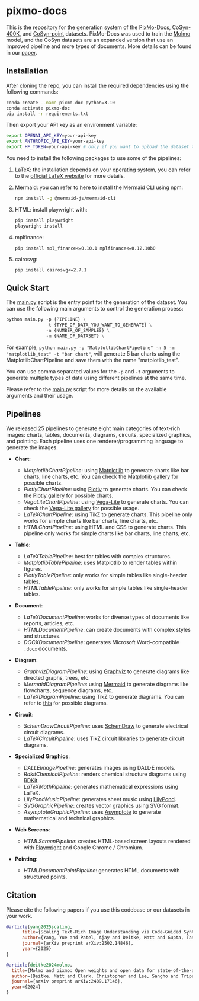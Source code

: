 # pixmo-docs

This is the repository for the generation system of the [PixMo-Docs](https://huggingface.co/datasets/allenai/pixmo-docs), [CoSyn-400K](https://huggingface.co/datasets/allenai/CoSyn-400K), and [CoSyn-point](https://huggingface.co/datasets/allenai/CoSyn-point) datasets. PixMo-Docs was used to train the [Molmo](https://arxiv.org/abs/2409.17146) model, and the CoSyn datasets are an expanded version that use an improved pipeline and more types of documents. More details can be found in our [paper](https://arxiv.org/pdf/2502.14846).

## Installation
After cloning the repo, you can install the required dependencies using the following commands:

```bash
conda create --name pixmo-doc python=3.10
conda activate pixmo-doc
pip install -r requirements.txt
```

Then export your API key as an environment variable:

```bash
export OPENAI_API_KEY=your-api-key
export ANTHROPIC_API_KEY=your-api-key
export HF_TOKEN=your-api-key # only if you want to upload the dataset to the Hugging Face Hub
```

You need to install the following packages to use some of the pipelines:
1. LaTeX: the installation depends on your operating system, you can refer to the [official LaTeX website](https://www.latex-project.org/get/) for more details.

2. Mermaid: you can refer to [here](https://github.com/mermaid-js/mermaid-cli) to install the Mermaid CLI using npm:
    ```bash
    npm install -g @mermaid-js/mermaid-cli
    ```

3. HTML: install playwright with:

    ```bash
    pip install playwright
    playwright install
    ```

4. mplfinance:

   ```
   pip install mpl_finance<=0.10.1 mplfinance<=0.12.10b0
   ```

5. cairosvg:

   ```
   pip install cairosvg<=2.7.1
   ```

## Quick Start
The [main.py](main.py) script is the entry point for the generation of the dataset. You can use the following main arguments to control the generation process:

```python
python main.py -p {PIPELINE} \
               -t {TYPE_OF_DATA_YOU_WANT_TO_GENERATE} \
               -n {NUMBER_OF_SAMPLES} \
               -m {NAME_OF_DATASET} \
```

For example, `python main.py -p "MatplotlibChartPipeline" -n 5 -m "matplotlib_test" -t "bar chart"`, will generate 5 bar charts using the MatplotlibChartPipeline and save them with the name "matplotlib_test".

You can use comma separated values for the `-p` and `-t` arguments to generate multiple types of data using different pipelines at the same time.

Please refer to the [main.py](main.py) script for more details on the available arguments and their usage.


## Pipelines  
We released 25 pipelines to generate eight main categories of text-rich images: charts, tables, documents, diagrams, circuits, specialized graphics, and pointing. Each pipeline uses one renderer/programming language to generate the images.  

* **Chart**:  
    * *MatplotlibChartPipeline*: using [Matplotlib](https://matplotlib.org/) to generate charts like bar charts, line charts, etc. You can check the [Matplotlib gallery](https://matplotlib.org/stable/gallery/index.html) for possible charts.  
    * *PlotlyChartPipeline*: using [Plotly](https://plotly.com/python/) to generate charts. You can check the [Plotly gallery](https://plotly.com/python/) for possible charts.  
    * *VegaLiteChartPipeline*: using [Vega-Lite](https://vega.github.io/vega-lite/) to generate charts. You can check the [Vega-Lite gallery](https://vega.github.io/vega-lite/examples/) for possible usage.  
    * *LaTeXChartPipeline*: using TikZ to generate charts. This pipeline only works for simple charts like bar charts, line charts, etc.  
    * *HTMLChartPipeline*: using HTML and CSS to generate charts. This pipeline only works for simple charts like bar charts, line charts, etc.  

* **Table**:  
    * *LaTeXTablePipeline*: best for tables with complex structures.  
    * *MatplotlibTablePipeline*: uses Matplotlib to render tables within figures.  
    * *PlotlyTablePipeline*: only works for simple tables like single-header tables.  
    * *HTMLTablePipeline*: only works for simple tables like single-header tables.  

* **Document**:  
    * *LaTeXDocumentPipeline*: works for diverse types of documents like reports, articles, etc.  
    * *HTMLDocumentPipeline*: can create documents with complex styles and structures.  
    * *DOCXDocumentPipeline*: generates Microsoft Word-compatible `.docx` documents.  

* **Diagram**:  
    * *GraphvizDiagramPipeline*: using [Graphviz](https://graphviz.org/) to generate diagrams like directed graphs, trees, etc.  
    * *MermaidDiagramPipeline*: using [Mermaid](https://mermaid-js.github.io/mermaid/#/) to generate diagrams like flowcharts, sequence diagrams, etc.  
    * *LaTeXDiagramPipeline*: using TikZ to generate diagrams. You can refer to [this](https://texample.net/tikz/examples/tag/diagrams/) for possible diagrams.  

* **Circuit**:  
    * *SchemDrawCircuitPipeline*: uses [SchemDraw](https://schemdraw.readthedocs.io/) to generate electrical circuit diagrams.  
    * *LaTeXCircuitPipeline*: uses TikZ circuit libraries to generate circuit diagrams.  

* **Specialized Graphics**:  
    * *DALLEImagePipeline*: generates images using DALL·E models.  
    * *RdkitChemicalPipeline*: renders chemical structure diagrams using [RDKit](https://www.rdkit.org/).  
    * *LaTeXMathPipeline*: generates mathematical expressions using LaTeX.  
    * *LilyPondMusicPipeline*: generates sheet music using [LilyPond](http://lilypond.org/).  
    * *SVGGraphicPipeline*: creates vector graphics using SVG format.  
    * *AsymptoteGraphicPipeline*: uses [Asymptote](https://asymptote.sourceforge.io/) to generate mathematical and technical graphics.  

* **Web Screens**:
    * *HTMLScreenPipeline*: creates HTML-based screen layouts rendered with [Playwright](https://playwright.dev/) and Google Chrome / Chromium.  

* **Pointing**:  
    * *HTMLDocumentPointPipeline*: generates HTML documents with structured points.  




## Citation
Please cite the following papers if you use this codebase or our datasets in your work.

```bibtex
@article{yang2025scaling,
      title={Scaling Text-Rich Image Understanding via Code-Guided Synthetic Multimodal Data Generation},
      author={Yang, Yue and Patel, Ajay and Deitke, Matt and Gupta, Tanmay and Weihs, Luca and Head, Andrew and Yatskar, Mark and Callison-Burch, Chris and Krishna, Ranjay and Kembhavi, Aniruddha and others},
      journal={arXiv preprint arXiv:2502.14846},
      year={2025}
}
```

```bibtex
@article{deitke2024molmo,
  title={Molmo and pixmo: Open weights and open data for state-of-the-art multimodal models},
  author={Deitke, Matt and Clark, Christopher and Lee, Sangho and Tripathi, Rohun and Yang, Yue and Park, Jae Sung and Salehi, Mohammadreza and Muennighoff, Niklas and Lo, Kyle and Soldaini, Luca and others},
  journal={arXiv preprint arXiv:2409.17146},
  year={2024}
}
```
